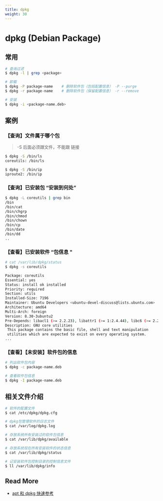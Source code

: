```yaml
---
title: dpkg 
weight: 30
---
```




# dpkg (Debian Package)



## 常用

```bash
# 查询过滤
$ dpkg -l | grep <package>

# 卸载
$ dpkg -P package-name    # 删除软件包（包括配置信息） -P --purge
$ dpkg -r package-name    # 删除软件包（保留配置信息） -r --remove

# 安装
$ dpkg -i <package-name.deb>                
```



## 案例

### 【查询】文件属于哪个包

> -S 后面必须跟文件，不能跟 链接

```bash
$ dpkg -S /bin/ls
coreutils: /bin/ls

$ dpkg -S /bin/ip
iproute2: /bin/ip
```



### 【查询】已安装包 “安装到何处”

```bash
$ dpkg -L coreutils | grep bin
/bin
/bin/cat
/bin/chgrp
/bin/chmod
/bin/chown
/bin/cp
/bin/date
/bin/dd
..
```



### 【查看】已安装软件 “包信息 "

```bash
# cat /var/lib/dpkg/status
$ dpkg -s coreutils

Package: coreutils
Essential: yes
Status: install ok installed
Priority: required
Section: utils
Installed-Size: 7196
Maintainer: Ubuntu Developers <ubuntu-devel-discuss@lists.ubuntu.com>
Architecture: amd64
Multi-Arch: foreign
Version: 8.30-3ubuntu2
Pre-Depends: libacl1 (>= 2.2.23), libattr1 (>= 1:2.4.44), libc6 (>= 2.28), libselinux1 (>= 2.1.13)
Description: GNU core utilities
 This package contains the basic file, shell and text manipulation
 utilities which are expected to exist on every operating system.
...
```



### 【查看】【未安装】软件包的信息

```bash
# 列出软件包内容
$ dpkg -c package-name.deb                

# 查看软件包信息
$ dpkg -I package-name.deb
```



## 相关文件介绍
```bash
# 软件的配置文件
$ cat /etc/dpkg/dpkg.cfg

# dpkg包管理软件的日志文件
$ cat /var/log/dpkg.log

# 存放系统所有安装过的软件包信息
$ cat /var/lib/dpkg/available

# 存放系统现在所有安装软件的状态信息
$ cat /var/lib/dpkg/status

# 记安装软件包控制目录的控制信息文件
$ ll /var/lib/dpkg/info
```



## Read More

- [apt 和 dpkg 快速参考](http://wiki.ubuntu.org.cn/Apt%E5%92%8Cdpkg%E5%BF%AB%E9%80%9F%E5%8F%82%E8%80%83)
